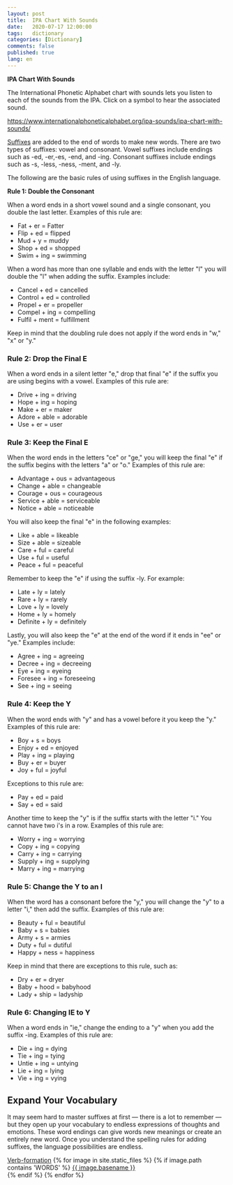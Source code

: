 ```yaml
---
layout: post
title:  IPA Chart With Sounds
date:   2020-07-17 12:00:00
tags:   dictionary
categories: [Dictionary]
comments: false
published: true
lang: en
---
```



**IPA Chart With Sounds**

The International Phonetic Alphabet chart with sounds lets you listen to each of the sounds from the IPA. Click on a symbol to hear the associated sound. 

https://www.internationalphoneticalphabet.org/ipa-sounds/ipa-chart-with-sounds/

[Suffixes](http://examples.yourdictionary.com/list-of-suffixes-and-suffix-examples.html) are added to the end of words to make new words. There are two types of suffixes: vowel and consonant. Vowel suffixes include endings such as -ed, -er,-es, -end, and -ing. Consonant suffixes include endings such as -s, -less, -ness, -ment, and -ly.

The following are the basic rules of using suffixes in the English language.

**Rule 1: Double the Consonant**

When a word ends in a short vowel sound and a single consonant, you double the last letter. Examples of this rule are:

*   Fat + er = Fatter
*   Flip + ed = flipped
*   Mud + y = muddy
*   Shop + ed = shopped
*   Swim + ing = swimming

When a word has more than one syllable and ends with the letter "l" you will double the "l" when adding the suffix. Examples include:

*   Cancel + ed = cancelled
*   Control + ed = controlled
*   Propel + er = propeller
*   Compel + ing = compelling
*   Fulfil + ment = fulfillment

Keep in mind that the doubling rule does not apply if the word ends in "w," "x" or "y."

### Rule 2: Drop the Final E

When a word ends in a silent letter "e," drop that final "e" if the suffix you are using begins with a vowel. Examples of this rule are:

*   Drive + ing = driving
*   Hope + ing = hoping
*   Make + er = maker
*   Adore + able = adorable
*   Use + er = user

### Rule 3: Keep the Final E

When the word ends in the letters "ce" or "ge," you will keep the final "e" if the suffix begins with the letters "a" or "o." Examples of this rule are:

*   Advantage + ous = advantageous
*   Change + able = changeable
*   Courage + ous = courageous
*   Service + able = serviceable
*   Notice + able = noticeable

You will also keep the final "e" in the following examples:

*   Like + able = likeable
*   Size + able = sizeable
*   Care + ful = careful
*   Use + ful = useful
*   Peace + ful = peaceful

Remember to keep the "e" if using the suffix -ly. For example:

*   Late + ly = lately
*   Rare + ly = rarely
*   Love + ly = lovely
*   Home + ly = homely
*   Definite + ly = definitely

Lastly, you will also keep the "e" at the end of the word if it ends in "ee" or "ye." Examples include:

*   Agree + ing = agreeing
*   Decree + ing = decreeing
*   Eye + ing = eyeing
*   Foresee + ing = foreseeing
*   See + ing = seeing

### Rule 4: Keep the Y

When the word ends with "y" and has a vowel before it you keep the "y." Examples of this rule are:

*   Boy + s = boys
*   Enjoy + ed = enjoyed
*   Play + ing = playing
*   Buy + er = buyer
*   Joy + ful = joyful

Exceptions to this rule are:

*   Pay + ed = paid
*   Say + ed = said

Another time to keep the "y" is if the suffix starts with the letter "i." You cannot have two i's in a row. Examples of this rule are:

*   Worry + ing = worrying
*   Copy + ing = copying
*   Carry + ing = carrying
*   Supply + ing = supplying
*   Marry + ing = marrying

### Rule 5: Change the Y to an I

When the word has a consonant before the "y," you will change the "y" to a letter "i," then add the suffix. Examples of this rule are:

*   Beauty + ful = beautiful
*   Baby + s = babies
*   Army + s = armies
*   Duty + ful = dutiful
*   Happy + ness = happiness

Keep in mind that there are exceptions to this rule, such as:

*   Dry + er = dryer
*   Baby + hood = babyhood
*   Lady + ship = ladyship

### Rule 6: Changing IE to Y

When a word ends in "ie," change the ending to a "y" when you add the suffix -ing. Examples of this rule are:

*   Die + ing = dying
*   Tie + ing = tying
*   Untie + ing = untying
*   Lie + ing = lying
*   Vie + ing = vying

**Expand Your Vocabulary**
----------------------


It may seem hard to master suffixes at first — there is a lot to remember — but they open up your vocabulary to endless expressions of thoughts and emotions. These word endings can give words new meanings or create an entirely new word. Once you understand the spelling rules for adding suffixes, the language possibilities are endless.


<html>
<a href="{{ site.baseurl }}/static/web/Verb-formation.html" target="_blank">Verb-formation</a></html>
<html>
{% for image in site.static_files %}
    {% if image.path contains 'WORDS' %}
    <a href="{{ site.baseurl }}{{ image.path }}" alt="image">{{ image.basename }}</a><br>
    {% endif %}
{% endfor %}

</html>




